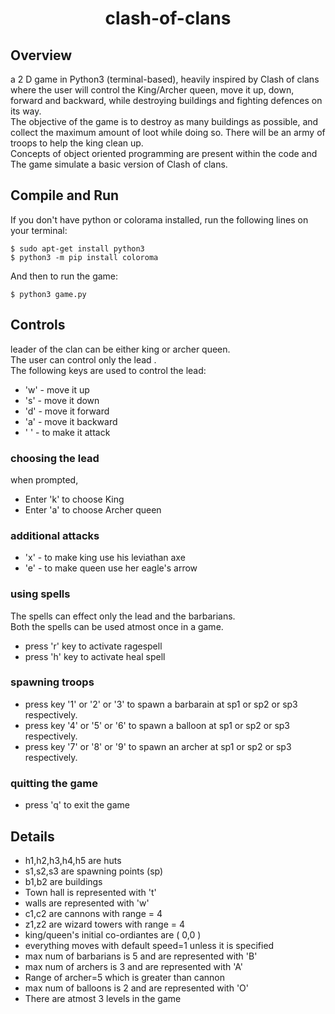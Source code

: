 <h1 align="center"> clash-of-clans </h1>

<h2><b>Overview</b></h2>
a 2 D game in Python3 (terminal-based), heavily inspired by Clash of clans where the user will control the King/Archer queen, move it up, down, forward and backward, while destroying buildings and fighting defences on its way.<br>
The objective of the game is to destroy as many buildings as possible, and collect the maximum amount of loot while doing so. There will be an army of troops to help the king clean up.<br>
Concepts of object oriented programming are present within the code and The game simulate a basic version of Clash of clans.

## Compile and Run
If you don't have python or colorama installed, run the following lines on your terminal:
```
$ sudo apt-get install python3
$ python3 -m pip install coloroma
```
And then to run the game:
```
$ python3 game.py
```
## Controls
leader of the clan can be either king or archer queen.<br>
The user can control only the lead .<br>
The following keys are used to control the lead:
- 'w' - move it up
- 's' - move it down
- 'd' - move it forward
- 'a' - move it backward
- ' ' - to make it attack
### choosing the lead
when prompted,
- Enter 'k' to choose King
- Enter 'a' to choose Archer queen
### additional attacks
- 'x' - to make king use his leviathan axe
- 'e' - to make queen use her eagle's arrow
### using spells
The spells can effect only the lead and the barbarians.<br>
Both the spells can be used atmost once in a game.
- press 'r' key to activate ragespell 
- press 'h' key to activate heal spell
### spawning troops
- press key '1' or '2' or '3' to spawn a barbarain at sp1 or sp2 or sp3 respectively.
- press key '4' or '5' or '6' to spawn a balloon at sp1 or sp2 or sp3 respectively.
- press key '7' or '8' or '9' to spawn an archer at sp1 or sp2 or sp3 respectively.
### quitting the game
- press 'q' to exit the game


## Details

- h1,h2,h3,h4,h5 are huts
- s1,s2,s3 are spawning points (sp)
- b1,b2 are buildings
- Town hall is represented with 't'
- walls are represented with 'w'
- c1,c2 are cannons with range = 4 
- z1,z2 are wizard towers with range = 4 
- king/queen's initial co-ordiantes are ( 0,0 ) 
- everything moves with default speed=1 unless it is specified
- max num of barbarians is 5 and are represented with 'B'
- max num of archers is 3 and are represented with 'A'
- Range of archer=5 which is greater than cannon
- max num of balloons is 2 and are represented with 'O'
- There are atmost 3 levels in the game



